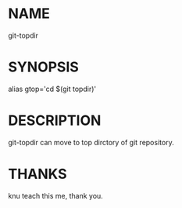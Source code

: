 NAME
====

git-topdir

SYNOPSIS
========

alias gtop='cd $(git topdir)'

DESCRIPTION
===========

git-topdir can move to top dirctory of git repository.

THANKS
======

knu teach this me, thank you.
